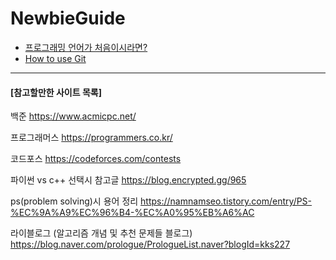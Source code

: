 # NewbieGuide

- [프로그래밍 언어가 처음이시라면?](/NewbieGuide/프로그래밍언어가처음이시라면/content.md)
- [How to use Git](/NewbieGuide/HowtouseGit/content.md)

---

#### [참고할만한 사이트 목록]

백준
https://www.acmicpc.net/

프로그래머스
https://programmers.co.kr/

코드포스
https://codeforces.com/contests

파이썬 vs c++ 선택시 참고글
https://blog.encrypted.gg/965

ps(problem solving)시 용어 정리
https://namnamseo.tistory.com/entry/PS-%EC%9A%A9%EC%96%B4-%EC%A0%95%EB%A6%AC

라이블로그 (알고리즘 개념 및 추천 문제들 블로그)
https://blog.naver.com/prologue/PrologueList.naver?blogId=kks227
